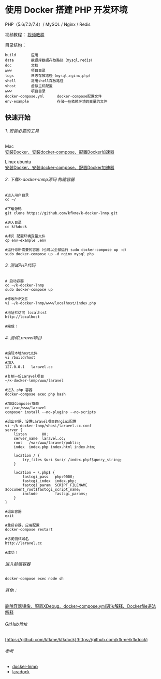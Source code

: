 
# 使用 Docker 搭建 PHP 开发环境 
PHP（5.6/7.2/7.4）/ MySQL  / Nginx / Redis


 
 视频教程：
 [视频教程](https://www.bilibili.com/video/av13901414/)


目录结构：
```
build       应用
data        数据库数据存放路径（mysql,redis）
doc         文档
www         项目目录
logs        日志存放路径（mysql,nginx,php）
shell       常用shell存放路径
vhost       虚拟主机配置
www         项目目录
docker-compose.yml      docker-compose配置文件
env-example             存储一些依赖环境的变量的文件
```

## 快速开始

###### 1. 安装必要的工具
Mac  
[安装Docker、安装docker-compose、配置Docker加速器](https://github.com/kfkme/kfkdock/blob/master/build/other/README_DEPEND_MAC.md)  

Linux ubuntu  
[安装Docker、安装docker-compose、配置Docker加速器](https://github.com/kfkme/kfkdock/blob/master/build/other/README_DEPEND_LINUX_UBUNTU.md)


###### 2. 下载k-docker-lnmp源码 构建容器
```
#进入用户目录
cd ~/

#下载源码
git clone https://github.com/kfkme/k-docker-lnmp.git

#进入目录
cd kfkdock

#拷贝 配置环境变量文件
cp env-example .env

#运行你所需要的容器（也可以全部运行 sudo docker-compose up -d）
sudo docker-compose up -d nginx mysql php
```
###### 3. 测试PHP代码

```
# 启动容器
cd ~/k-docker-lnmp
sudo docker-compose up

#修改PHP文件
vi ~/k-docker-lnmp/www/localhost/index.php

#地址栏访问 localhost
http://localhost

#完成！
```

###### 4. 测试Laravel项目

```
#编辑本地host文件
vi /build/host
#加入
127.0.0.1   laravel.cc

#复制一份Laravel项目
~/k-docker-lnmp/www/laravel

#进入 php 容器
docker-compose exec php bash

#加载Composer依赖
cd /var/www/laravel
composer install --no-plugins --no-scripts

#退出容器，设置Laravel项目的nginx配置
vi ~/k-docker-lnmp/vhost/laravel.cc.conf
server {
    listen       80;
    server_name  laravel.cc;
    root   /var/www/laravel/public;
    index  index.php index.html index.htm;

    location / {
        try_files $uri $uri/ /index.php?$query_string;
    }

    location ~ \.php$ {
        fastcgi_pass   php:9000;
        fastcgi_index  index.php;
        fastcgi_param  SCRIPT_FILENAME  $document_root$fastcgi_script_name;
        include        fastcgi_params;
	}
}

#退出容器
exit

#重启容器，应用配置
docker-compose restart

#访问测试域名
http://laravel.cc

#成功！
```

###### 进入前端容器
```
docker-compose exec node sh
```

###### 其他：
 [删除容器镜像、配置XDebug、docker-compose.yml语法解释、Dockerfile语法解释](https://github.com/kfkme/kfkdock/blob/master/build/other/README_OTHER.md)

###### GitHub地址 
[https://github.com/kfkme/kfkdock](https://github.com/kfkme/kfkdock)

###### 参考
- [docker-lnmp](https://github.com/beautysoft/docker-lnmp)
- [laradock](https://github.com/laradock/laradock)

